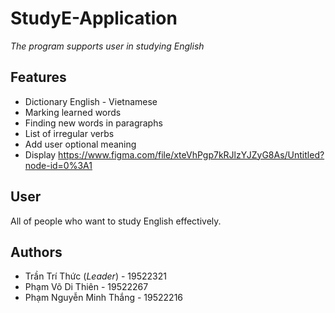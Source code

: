 # **StudyE-Application**
*The program supports user in studying English*
## Features
- Dictionary English - Vietnamese
- Marking learned words
- Finding new words in paragraphs
- List of irregular verbs
- Add user optional meaning
- Display https://www.figma.com/file/xteVhPgp7kRJlzYJZyG8As/Untitled?node-id=0%3A1

## User
All of people who want to study English effectively.
## Authors
- Trần Trí Thức (*Leader*) - 19522321
- Phạm Võ Di Thiên - 19522267
- Phạm Nguyễn Minh Thắng - 19522216
